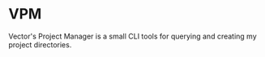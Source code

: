 # VPM

Vector's Project Manager is a small CLI tools for querying and creating my project directories.
